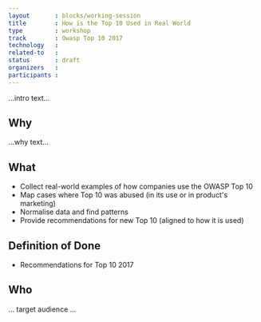 ```yaml
---
layout       : blocks/working-session
title        : How is the Top 10 Used in Real World
type         : workshop
track        : Owasp Top 10 2017
technology   :
related-to   :
status       : draft
organizers   :
participants :
---
```


...intro text...

## Why

...why text...

## What

 - Collect real-world examples of how companies use the OWASP Top 10
 - Map cases where Top 10 was abused (in its use or in product's marketing)
 - Normalise data and find patterns
 - Provide recommendations for new Top 10 (aligned to how it is used)
 
## Definition of Done

- Recommendations for Top 10 2017


## Who

... target audience ...
